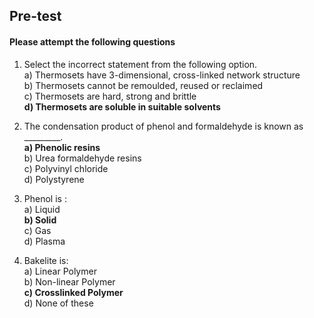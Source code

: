 ##  Pre-test
#### Please attempt the following questions
  
1) Select the incorrect statement from the following option.<br>
a) Thermosets have 3-dimensional, cross-linked network structure<br>
b) Thermosets cannot be remoulded, reused or reclaimed<br>
c) Thermosets are hard, strong and brittle<br>
<b>d) Thermosets are soluble in suitable solvents<br></b>

2) The condensation product of phenol and formaldehyde is known as _________.<br>
<b>a) Phenolic resins<br></b>
b) Urea formaldehyde resins<br>
c) Polyvinyl chloride<br>
d) Polystyrene<br>

3) Phenol is :<br>
a) Liquid<br>
<b>b) Solid<br></b>
c) Gas<br>
d) Plasma<br>

4) Bakelite is: <br>
a) Linear Polymer<br>
b) Non-linear Polymer<br>
<b>c) Crosslinked Polymer<br></b>
d) None of these<br>
